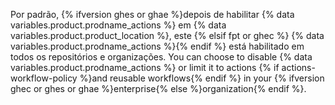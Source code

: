 Por padrão, {% ifversion ghes or ghae %}depois de habilitar {% data variables.product.prodname_actions %} em {% data variables.product.product_location %}, este {% elsif fpt or ghec %} {% data variables.product.prodname_actions %}{% endif %} está habilitado em todos os repositórios e organizações. You can choose to disable {% data variables.product.prodname_actions %} or limit it to actions {% if actions-workflow-policy %}and reusable workflows{% endif %} in your {% ifversion ghec or ghes or ghae %}enterprise{% else %}organization{% endif %}.
